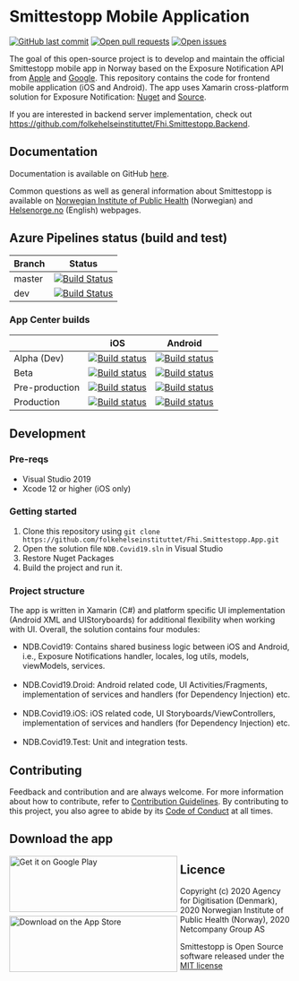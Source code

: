 # Smittestopp Mobile Application
[![GitHub last commit](https://img.shields.io/github/last-commit/folkehelseinstituttet/Fhi.Smittestopp.App)](https://github.com/folkehelseinstituttet/Fhi.Smittestopp.App/commits)
[![Open pull requests](https://img.shields.io/github/issues-pr/folkehelseinstituttet/Fhi.Smittestopp.App)](https://github.com/folkehelseinstituttet/Fhi.Smittestopp.App/pulls)
[![Open issues](https://img.shields.io/github/issues/folkehelseinstituttet/Fhi.Smittestopp.App)](https://github.com/folkehelseinstituttet/Fhi.Smittestopp.App/issues)

The goal of this open-source project is to develop and maintain the official Smittestopp mobile app in Norway based on the Exposure Notification API from [Apple](https://www.apple.com/covid19/contacttracing/) and [Google](https://www.google.com/covid19/exposurenotifications/). This repository contains the code for frontend mobile application (iOS and Android). The app uses Xamarin cross-platform solution for Exposure Notification: [Nuget](https://www.nuget.org/packages/Xamarin.ExposureNotification) and [Source](https://github.com/xamarin/XamarinComponents/tree/master/XPlat/ExposureNotification).

If you are interested in backend server implementation, check out https://github.com/folkehelseinstituttet/Fhi.Smittestopp.Backend.

## Documentation
Documentation is available on GitHub [here](https://github.com/folkehelseinstituttet/Fhi.Smittestopp.Documentation).

Common questions as well as general information about Smittestopp is available on [Norwegian Institute of Public Health](https://www.fhi.no/om/smittestopp/) (Norwegian) and [Helsenorge.no](https://www.helsenorge.no/en/smittestopp/) (English) webpages.

## Azure Pipelines status (build and test)

|    Branch    | Status  |
|--------|---|
| master | [![Build Status](https://fhi.visualstudio.com/Fhi.Smittestopp/_apis/build/status/folkehelseinstituttet.Fhi.Smittestopp.App?branchName=master)](https://fhi.visualstudio.com/Fhi.Smittestopp/_build/latest?definitionId=268&branchName=master)  |
| dev    | [![Build Status](https://fhi.visualstudio.com/Fhi.Smittestopp/_apis/build/status/folkehelseinstituttet.Fhi.Smittestopp.App?branchName=dev)](https://fhi.visualstudio.com/Fhi.Smittestopp/_build/latest?definitionId=268&branchName=dev)  |

### App Center builds

|            | iOS | Android |
|------------|-----|---------|
| Alpha (Dev)      |[![Build status](https://build.appcenter.ms/v0.1/apps/792affd9-35ea-4b53-8b32-b3a62c760300/branches/dev/badge)](https://appcenter.ms)     |   [![Build status](https://build.appcenter.ms/v0.1/apps/08d51545-9c04-43e2-a2a2-a2ef34cd87df/branches/dev/badge)](https://appcenter.ms)      |
| Beta       | [![Build status](https://build.appcenter.ms/v0.1/apps/cad9c263-729f-482a-9eab-8b32d3510909/branches/dev/badge)](https://appcenter.ms)    |     [![Build status](https://build.appcenter.ms/v0.1/apps/a78a302f-01af-4280-a409-d0d6975e726b/branches/dev/badge)](https://appcenter.ms)    |
| Pre-production |  [![Build status](https://build.appcenter.ms/v0.1/apps/cad9c263-729f-482a-9eab-8b32d3510909/branches/master/badge)](https://appcenter.ms)   |    [![Build status](https://build.appcenter.ms/v0.1/apps/a78a302f-01af-4280-a409-d0d6975e726b/branches/master/badge)](https://appcenter.ms)     |
| Production |  [![Build status](https://build.appcenter.ms/v0.1/apps/e4af3bb5-44d0-47ae-9f80-714f44f231ab/branches/master/badge)](https://appcenter.ms)   |    [![Build status](https://build.appcenter.ms/v0.1/apps/ff50860e-7ced-40ce-87cd-04e3f9e5ff8a/branches/master/badge)](https://appcenter.ms)     |

## Development
### Pre-reqs
- Visual Studio 2019
- Xcode 12 or higher (iOS only)

### Getting started
1. Clone this repository using `git clone https://github.com/folkehelseinstituttet/Fhi.Smittestopp.App.git`
2. Open the solution file `NDB.Covid19.sln` in Visual Studio
3. Restore Nuget Packages
4. Build the project and run it.

### Project structure
The app is written in Xamarin (C#) and platform specific UI implementation (Android XML and UIStoryboards) for additional flexibility when working with UI.
Overall, the solution contains four modules:
- NDB.Covid19: Contains shared business logic between iOS and Android, i.e., Exposure Notifications handler, locales, log utils, models, viewModels, services.<br/><br/>
- NDB.Covid19.Droid: Android related code, UI Activities/Fragments, implementation of services and handlers (for Dependency Injection) etc.<br/><br/>
- NDB.Covid19.iOS: iOS related code, UI Storyboards/ViewControllers, implementation of services and handlers (for Dependency Injection) etc.<br/><br/>
- NDB.Covid19.Test: Unit and integration tests.

## Contributing
Feedback and contribution and are always welcome. For more information about how to contribute, refer to [Contribution Guidelines](CONTRIBUTING.md). By contributing to this project, you also agree to abide by its [Code of Conduct](CODE_OF_CONDUCT.md) at all times.

## Download the app
<a href="https://play.google.com/store/apps/details?id=no.fhi.smittestopp_exposure_notification"><img style="width: 300px;height: 100px; margin-right: 1%; margin-bottom: 0.5em; float: left;" src="https://www.helsenorge.no/globalassets/mobilapp/badges/google-play-badge-en.png" alt="Get it on Google Play"></a>
<a href="https://apps.apple.com/app/id1540967575"><img style="width: 300px;height: 100px; margin-right: 1%; margin-bottom: 0.5em; float: left;" src="https://www.helsenorge.no/globalassets/mobilapp/badges/apple-app-store-badge-en.png" alt="Download on the App Store"></a>


## Licence
Copyright (c) 2020 Agency for Digitisation (Denmark), 2020 Norwegian Institute of Public Health (Norway), 2020 Netcompany Group AS

Smittestopp is Open Source software released under the [MIT license](LICENSE.md)

